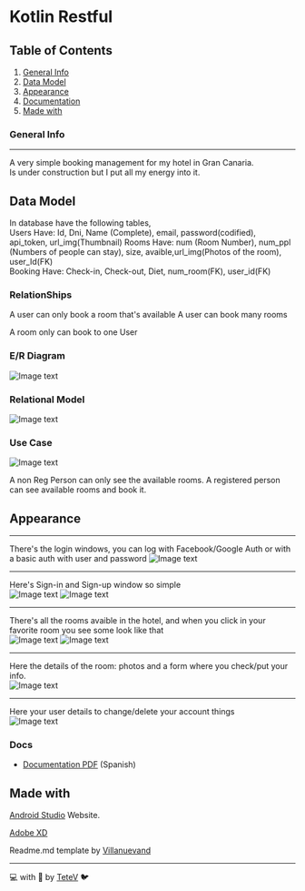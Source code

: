 # Kotlin Restful
## Table of Contents
1. [General Info](#general-info)
2. [Data Model](#data-model)
2. [Appearance](#appearance)
3. [Documentation](#docs)
4. [Made with](#technologies)
### General Info
***
A very simple booking management for my hotel in Gran Canaria. \
Is under construction but I put all my energy into it.

## Data Model

In database have the following tables, \
Users Have: Id, Dni, Name (Complete), email, password(codified), api_token, url_img(Thumbnail)
Rooms Have: num (Room Number), num_ppl (Numbers of people can stay), size, avaible,url_img(Photos of the room), user_Id(FK)\
Booking Have: Check-in, Check-out, Diet, num_room(FK), user_id(FK)

### RelationShips
A user can only book a room that's available
A user can book  many rooms

A room only can book to one User

### E/R Diagram
![Image text](https://github.com/TeteV/AuthKotlin/blob/master/img/eR.JPG)

### Relational Model
![Image text](https://github.com/TeteV/AuthKotlin/blob/master/img/relational.JPG)

### Use Case
![Image text](https://github.com/TeteV/AuthKotlin/blob/master/img/CassoUso.jfif)

A non Reg Person can only see the available rooms.
A registered person can see available rooms and book it.

## Appearance
***
There's the login windows, you can log with Facebook/Google Auth or with a basic auth with user and password
![Image text](https://github.com/TeteV/AuthKotlin/blob/master/img/log-wind.JPG)

***
Here's Sign-in and Sign-up window so simple\
![Image text](https://github.com/TeteV/AuthKotlin/blob/master/img/sign-in.JPG)
![Image text](https://github.com/TeteV/AuthKotlin/blob/master/img/sign-up.JPG)
***

There's all the rooms avaible in the hotel, and when you click in your favorite room you see some look like that\
![Image text](https://github.com/TeteV/AuthKotlin/blob/master/img/search.JPG)
![Image text](https://github.com/TeteV/AuthKotlin/blob/master/img/searchead.JPG)

***
Here the details of the room: photos and a form where you check/put your info.\
![Image text](https://github.com/TeteV/AuthKotlin/blob/master/img/deatils.JPG)

***
Here your user details to change/delete your account things\
![Image text](https://github.com/TeteV/AuthKotlin/blob/master/img/user-deatils.JPG)

### Docs
* [Documentation PDF](https://github.com/TeteV/hotelDocs/blob/master/docs/Documentacion.pdf) (Spanish)


## Made with
[Android Studio](https://developer.android.com/studio) Website.

[Adobe XD](https://www.adobe.com/es/products/xd.html)

Readme.md template by [Villanuevand](https://gist.github.com/Villanuevand/6386899f70346d4580c723232524d35a)

---
💻 with 💜 by [TeteV](https://github.com/TeteV) 🐦
